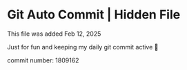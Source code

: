 # Git Auto Commit | Hidden File

This file was added Feb 12, 2025

Just for fun and keeping my daily git commit active 🤪

commit number: 1809162
